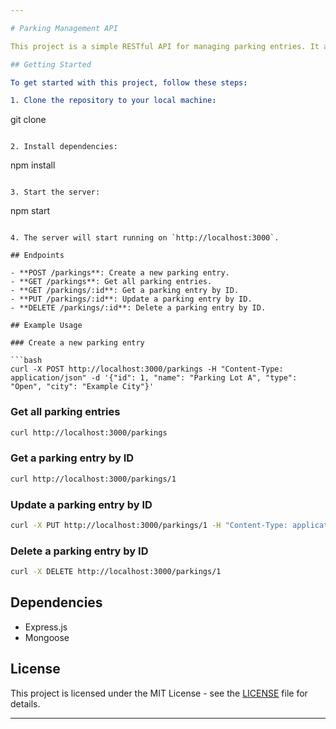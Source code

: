 ```yaml
---

# Parking Management API

This project is a simple RESTful API for managing parking entries. It allows users to perform CRUD operations (Create, Read, Update, Delete) on parking entries.

## Getting Started

To get started with this project, follow these steps:

1. Clone the repository to your local machine:

   ```
   git clone <repository-url>
   ```

2. Install dependencies:

   ```
   npm install
   ```

3. Start the server:

   ```
   npm start
   ```

4. The server will start running on `http://localhost:3000`.

## Endpoints

- **POST /parkings**: Create a new parking entry.
- **GET /parkings**: Get all parking entries.
- **GET /parkings/:id**: Get a parking entry by ID.
- **PUT /parkings/:id**: Update a parking entry by ID.
- **DELETE /parkings/:id**: Delete a parking entry by ID.

## Example Usage

### Create a new parking entry

```bash
curl -X POST http://localhost:3000/parkings -H "Content-Type: application/json" -d '{"id": 1, "name": "Parking Lot A", "type": "Open", "city": "Example City"}'
```

### Get all parking entries

```bash
curl http://localhost:3000/parkings
```

### Get a parking entry by ID

```bash
curl http://localhost:3000/parkings/1
```

### Update a parking entry by ID

```bash
curl -X PUT http://localhost:3000/parkings/1 -H "Content-Type: application/json" -d '{"name": "Updated Parking Lot A"}'
```

### Delete a parking entry by ID

```bash
curl -X DELETE http://localhost:3000/parkings/1
```

## Dependencies

- Express.js
- Mongoose

## License

This project is licensed under the MIT License - see the [LICENSE](LICENSE) file for details.

---
```

